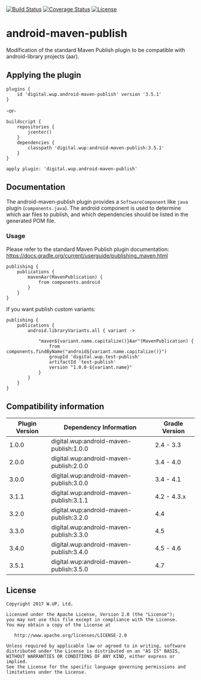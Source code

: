 [![Build Status](https://travis-ci.org/wupdigital/android-maven-publish.svg?branch=master)](https://travis-ci.org/wupdigital/android-maven-publish)
[![Coverage Status](https://coveralls.io/repos/github/wupdigital/android-maven-publish/badge.svg?branch=master)](https://coveralls.io/github/wupdigital/android-maven-publish?branch=master)
[![License](https://img.shields.io/badge/License-Apache%202.0-green.svg)](LICENSE)

# android-maven-publish

Modification of the standard Maven Publish plugin to be compatible with android-library projects (aar).

## Applying the plugin


    plugins {
        id 'digital.wup.android-maven-publish' version '3.5.1'
    }

-or-

    buildscript {
        repositories {
            jcenter()
        }
        dependencies {
            classpath 'digital.wup:android-maven-publish:3.5.1'
        }
    }

    apply plugin: 'digital.wup.android-maven-publish'


## Documentation

The android-maven-publish plugin provides a `SoftwareComponent` like `java` plugin (`components.java`).
The android component is used to determine which aar files to publish, and which dependencies should be listed in the generated POM file.

### Usage

Please refer to the standard Maven Publish plugin documentation: https://docs.gradle.org/current/userguide/publishing_maven.html

    publishing {
        publications {
            mavenAar(MavenPublication) {
                from components.android
            }
        }
    }

If you want publish custom variants:

    publishing {
        publications {
            android.libraryVariants.all { variant ->

                "maven${variant.name.capitalize()}Aar"(MavenPublication) {
                    from components.findByName("android${variant.name.capitalize()}")
                    groupId 'digital.wup.test-publish'
                    artifactId 'test-publish'
                    version "1.0.0-${variant.name}"
                }
            }
        }
    }

## Compatibility information

| Plugin Version | Dependency Information | Gradle Version |
| ------------- | ----------- | ----------- |
| 1.0.0 | digital.wup:android-maven-publish:1.0.0 | 2.4 - 3.3   |
| 2.0.0 | digital.wup:android-maven-publish:2.0.0 | 3.4 - 4.0   |
| 3.0.0 | digital.wup:android-maven-publish:3.0.0 | 3.4 - 4.1   |
| 3.1.1 | digital.wup:android-maven-publish:3.1.1 | 4.2 - 4.3.x |
| 3.2.0 | digital.wup:android-maven-publish:3.2.0 | 4.4         |
| 3.3.0 | digital.wup:android-maven-publish:3.3.0 | 4.5         |
| 3.4.0 | digital.wup:android-maven-publish:3.4.0 | 4.5 - 4.6   |
| 3.5.1 | digital.wup:android-maven-publish:3.5.0 | 4.7         |

## License

    Copyright 2017 W.UP, Ltd.

    Licensed under the Apache License, Version 2.0 (the "License");
    you may not use this file except in compliance with the License.
    You may obtain a copy of the License at

       http://www.apache.org/licenses/LICENSE-2.0

    Unless required by applicable law or agreed to in writing, software
    distributed under the License is distributed on an "AS IS" BASIS,
    WITHOUT WARRANTIES OR CONDITIONS OF ANY KIND, either express or implied.
    See the License for the specific language governing permissions and
    limitations under the License.

